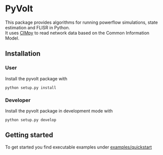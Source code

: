 # PyVolt
 
This package provides algorithms for running powerflow simulations, state estimation and FLISR in Python. <br>
It uses [CIMpy](https://git.rwth-aachen.de/acs/public/cim/cimpy) to read network data based on the Common Information Model.

## Installation

### User 

Install the pyvolt package with

```
python setup.py install
```


### Developer

Install the pyvolt package in development mode with

```
python setup.py develop
```

## Getting started

To get started you find executable examples under [examples/quickstart](examples/quickstart)